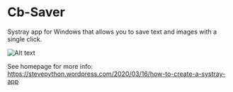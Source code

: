 # Cb-Saver
Systray app for Windows that allows you to save text and images with a single click.

![Alt text](https://stevepython.files.wordpress.com/2020/03/cb-saver1.png)

See homepage for more info:
https://stevepython.wordpress.com/2020/03/16/how-to-create-a-systray-app

